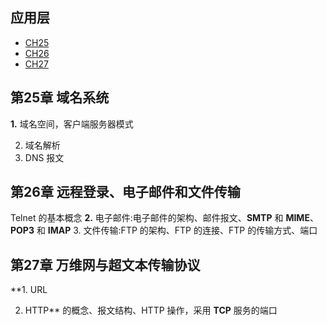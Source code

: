 ## 应用层

+ [CH25](/computer-network/CH25.md)
+ [CH26](/computer-network/CH26.md)
+ [CH27](/computer-network/CH27.md)

##  第**25**章 域名系统

 **1.** 域名空间，客户端服务器模式

  2. 域名解析
  3. DNS 报文

## 第**26**章 远程登录、电子邮件和文件传输

Telnet 的基本概念
**2.** 电子邮件:电子邮件的架构、邮件报文、**SMTP** 和 **MIME**、**POP3** 和 **IMAP** 3. 文件传输:FTP 的架构、FTP 的连接、FTP 的传输方式、端口

##  第**27**章 万维网与超文本传输协议

 **1. URL

  2. HTTP** 的概念、报文结构、HTTP 操作，采用 **TCP** 服务的端口